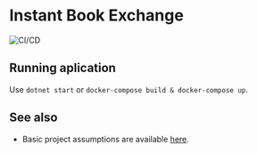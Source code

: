 # Instant Book Exchange
![CI/CD](https://github.com/Somft/se-project/workflows/CI/CD/badge.svg)

## Running aplication
Use `dotnet start` or `docker-compose build & docker-compose up`.

## See also
- Basic project assumptions are available [here](./Project_functionalities.md).
